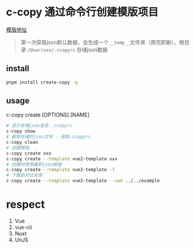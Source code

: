 # c-copy 通过命令行创建模版项目

[模版地址](https://github.com/xjccc-team/template-infos/blob/main/templates.json)


> 第一次获取json默认数据，会生成一个`__temp__`文件夹（用完即删），根目录 `/User/xxx/.ccopyrc` 存储json数据

## install

```bash
pnpm install create-copy -g
```


## usage

c-copy create [OPTIONS] [NAME]

```bash
# 显示存储json信息 .ccopyrc
c-copy show
# 删除存储的json文件 - 删除.ccopyrc
c-copy clean
# 创建模版
c-copy create xxx
c-copy create --template vue2-template xxx
# 创建时使用最新json数据
c-copy create --template vue2-template -f
# 下载到对应目录
c-copy create --template vue2-template --cwd ../../example

```

# respect

1. Vue
2. vue-cli
3. Nuxt
4. UnJS